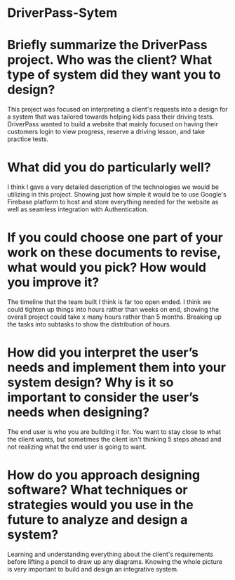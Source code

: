 # DriverPass-Sytem


# Briefly summarize the DriverPass project. Who was the client? What type of system did they want you to design?

This project was focused on interpreting a client's requests into a design for a system that was tailored towards helping kids pass their driving tests.  DriverPass wanted to build a website that mainly focused on having their customers login to view progress, reserve a driving lesson, and take practice tests.

# What did you do particularly well?

I think I gave a very detailed description of the technologies we would be utilizing in this project.  Showing just how simple it would be to use Google's Firebase platform to host and store everything needed for the website as well as seamless integration with Authentication.

# If you could choose one part of your work on these documents to revise, what would you pick? How would you improve it?

The timeline that the team built I think is far too open ended.  I think we could tighten up things into hours rather than weeks on end, showing the overall project could take x many hours rather than 5 months.  Breaking up the tasks into subtasks to show the distribution of hours.

# How did you interpret the user’s needs and implement them into your system design? Why is it so important to consider the user’s needs when designing?

The end user is who you are building it for.  You want to stay close to what the client wants, but sometimes the client isn't thinking 5 steps ahead and not realizing what the end user is going to want.  

# How do you approach designing software? What techniques or strategies would you use in the future to analyze and design a system?

Learning and understanding everything about the client's requirements before lifting a pencil to draw up any diagrams.  Knowing the whole picture is very important to build and design an integrative system.  
